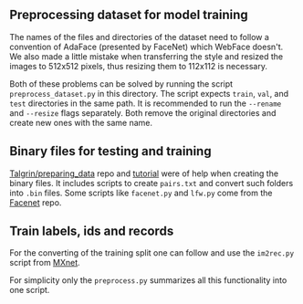 ## Preprocessing dataset for model training
The names of the files and directories of the dataset need to follow a convention of AdaFace (presented by FaceNet) 
which WebFace doesn't.
We also made a little mistake when transferring the style and resized the images to 512x512 pixels, 
thus resizing them to 112x112 is necessary.

Both of these problems can be solved by running the script `preprocess_dataset.py` in this directory. 
The script expects `train`, `val`, and `test` directories in the same path. It is recommended to run the 
`--rename` and `--resize` flags separately. Both remove the original directories and create new ones with the same name.

## Binary files for testing and training
[Talgrin/preparing_data](https://github.com/Talgin/preparing_data) repo 
and [tutorial](https://github.com/deepinsight/insightface/issues/791#issuecomment-511108136) were of help when creating 
the binary files. It includes scripts to create `pairs.txt` and convert such folders into `.bin` files. Some scripts 
like `facenet.py` and `lfw.py` come from the [Facenet](https://github.com/davidsandberg/facenet.git) repo.

## Train labels, ids and records
For the converting of the training split one can follow and use the `im2rec.py` script from 
[MXnet](https://mxnet.apache.org/versions/1.9.1/api/faq/recordio).

For simplicity only the `preprocess.py` summarizes all this functionality into one script.